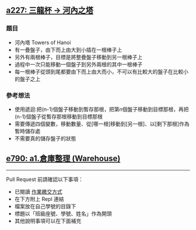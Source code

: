 ## [a227: 三龍杯 -> 河內之塔](https://zerojudge.tw/ShowProblem?problemid=a227)
### 題目
- 河內塔 Towers of Hanoi
- 有一疊盤子，由下而上由大到小插在一根棒子上
- 另外有兩根棒子，目標是將整疊盤子移動到另一根棒子上
- 過程中一次只能移動一個盤子到另外兩根的其中一根棒子
- 每一根棒子從頭到尾都要由下而上由大而小，不可以有比較大的盤子在比較小的盤子之上

### 參考想法
- 使用遞迴:把(n-1)個盤子移動到暫存那根，把第n個盤子移動到目標那根，再把(n-1)個盤子從暫存那根移動到目標那根
- 需要傳遞四個變數，移動數量、從[哪一根]移動到[另一根]、以[剩下那根]作為暫時儲存處
- 不需要真的儲存盤子的狀態

## [e790: a1.倉庫整理 (Warehouse)](https://zerojudge.tw/ShowProblem?problemid=e790)

---

Pull Request 前請確認以下事項：

* 已閱讀 [作業繳交方式](https://hackmd.io/@nssh/nscsc/%2F%40nssh%2Fsummit-homework)
* 在下方附上 Repl 連結
* 檔案放在自己學號的目錄下
* 標題以「班級座號、學號、姓名」作為開頭
* 其他說明事項可以在下面補充
